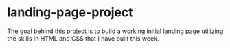 # landing-page-project
The goal behind this project is to build a working initial landing page utilizing the skills in HTML and CSS that I have built this week. 